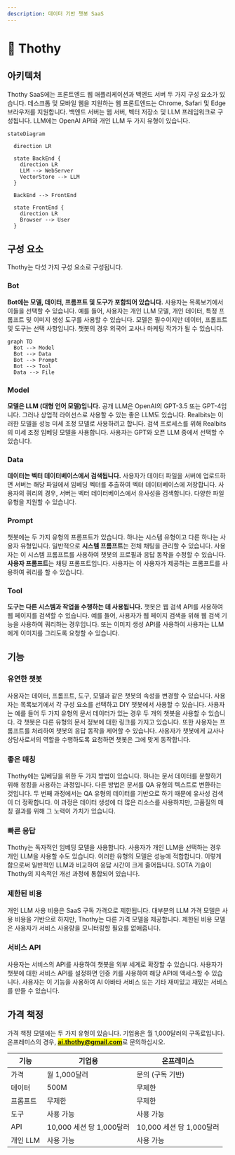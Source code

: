 ```yaml
---
description: 데이터 기반 챗봇 SaaS
---
```


# 🦷 Thothy

## 아키텍처

Thothy SaaS에는 프론트엔드 웹 애플리케이션과 백엔드 서버 두 가지 구성 요소가 있습니다. 데스크톱 및 모바일 웹을 지원하는 웹 프론트엔드는 Chrome, Safari 및 Edge 브라우저를 지원합니다. 백엔드 서버는 웹 서버, 벡터 저장소 및 LLM 프레임워크로 구성됩니다. LLM에는 OpenAI API와 개인 LLM 두 가지 유형이 있습니다.

```mermaid
stateDiagram

  direction LR

  state BackEnd {
    direction LR
    LLM --> WebServer
    VectorStore --> LLM
  }

  BackEnd --> FrontEnd

  state FrontEnd {
    direction LR
    Browser --> User
  }
```

## 구성 요소

Thothy는 다섯 가지 구성 요소로 구성됩니다.

### Bot

**Bot에는 모델, 데이터, 프롬프트 및 도구가 포함되어 있습니다.** 사용자는 목록보기에서 이들을 선택할 수 있습니다. 예를 들어, 사용자는 개인 LLM 모델, 개인 데이터, 특정 프롬프트 및 이미지 생성 도구를 사용할 수 있습니다. 모델은 필수이지만 데이터, 프롬프트 및 도구는 선택 사항입니다. 챗봇의 경우 외국어 교사나 마케팅 작가가 될 수 있습니다.

```mermaid
graph TD
  Bot --> Model
  Bot --> Data
  Bot --> Prompt
  Bot --> Tool
  Data --> File
```

### Model

**모델은 LLM (대형 언어 모델)입니다.** 공개 LLM은 OpenAI의 GPT-3.5 또는 GPT-4입니다. 그러나 상업적 라이선스로 사용할 수 있는 좋은 LLM도 있습니다. Realbits는 이러한 모델을 성능 미세 조정 모델로 사용하려고 합니다. 검색 프로세스를 위해 Realbits의 미세 조정 임베딩 모델을 사용합니다. 사용자는 GPT와 오픈 LLM 중에서 선택할 수 있습니다.

### Data

**데이터는 벡터 데이터베이스에서 검색됩니다.** 사용자가 데이터 파일을 서버에 업로드하면 서버는 해당 파일에서 임베딩 벡터를 추출하여 벡터 데이터베이스에 저장합니다. 사용자의 쿼리의 경우, 서버는 벡터 데이터베이스에서 유사성을 검색합니다. 다양한 파일 유형을 지원할 수 있습니다.

### Prompt

챗봇에는 두 가지 유형의 프롬프트가 있습니다. 하나는 시스템 유형이고 다른 하나는 사용자 유형입니다. 일반적으로 **시스템 프롬프트**는 전체 채팅을 관리할 수 있습니다. 사용자는 이 시스템 프롬프트를 사용하여 챗봇의 프로필과 응답 동작을 수정할 수 있습니다. **사용자 프롬프트**는 채팅 프롬프트입니다. 사용자는 이 사용자가 제공하는 프롬프트를 사용하여 쿼리를 할 수 있습니다.

### Tool

**도구는 다른 시스템과 작업을 수행하는 데 사용됩니다.** 챗봇은 웹 검색 API를 사용하여 웹 페이지를 검색할 수 있습니다. 예를 들어, 사용자가 웹 페이지 검색을 위해 웹 검색 기능을 사용하여 쿼리하는 경우입니다. 또는 이미지 생성 API를 사용하여 사용자는 LLM에게 이미지를 그리도록 요청할 수 있습니다.

## 기능

### 유연한 챗봇

사용자는 데이터, 프롬프트, 도구, 모델과 같은 챗봇의 속성을 변경할 수 있습니다. 사용자는 목록보기에서 각 구성 요소를 선택하고 DIY 챗봇에서 사용할 수 있습니다. 사용자는 예를 들어 두 가지 유형의 문서 데이터가 있는 경우 두 개의 챗봇을 사용할 수 있습니다. 각 챗봇은 다른 유형의 문서 정보에 대한 링크를 가지고 있습니다. 또한 사용자는 프롬프트를 처리하여 챗봇의 응답 동작을 제어할 수 있습니다. 사용자가 챗봇에게 교사나 상담사로서의 역할을 수행하도록 요청하면 챗봇은 그에 맞게 동작합니다.

### 좋은 매칭

Thothy에는 임베딩을 위한 두 가지 방법이 있습니다. 하나는 문서 데이터를 분할하기 위해 청킹을 사용하는 과정입니다. 다른 방법은 문서를 QA 유형의 텍스트로 변환하는 것입니다. 두 번째 과정에서는 QA 유형의 데이터를 기반으로 하기 때문에 유사성 검색이 더 정확합니다. 이 과정은 데이터 생성에 더 많은 리소스를 사용하지만, 고품질의 매칭 결과를 위해 그 노력이 가치가 있습니다.

### 빠른 응답

Thothy는 독자적인 임베딩 모델을 사용합니다. 사용자가 개인 LLM을 선택하는 경우 개인 LLM을 사용할 수도 있습니다. 이러한 유형의 모델은 성능에 적합합니다. 이렇게 함으로써 일반적인 LLM과 비교하여 응답 시간이 크게 줄어듭니다. SOTA 기술이 Thothy의 지속적인 개선 과정에 통합되어 있습니다.

### 제한된 비용

개인 LLM 사용 비용은 SaaS 구독 가격으로 제한됩니다. 대부분의 LLM 가격 모델은 사용 비용을 기반으로 하지만, Thothy는 다른 가격 모델을 제공합니다. 제한된 비용 모델은 사용자가 서비스 사용량을 모니터링할 필요를 없애줍니다.

### 서비스 API

사용자는 서비스의 API를 사용하여 챗봇을 외부 세계로 확장할 수 있습니다. 사용자가 챗봇에 대한 서비스 API를 설정하면 인증 키를 사용하여 해당 API에 액세스할 수 있습니다. 사용자는 이 기능을 사용하여 AI 아바타 서비스 또는 기타 재미있고 재밌는 서비스를 만들 수 있습니다.

## 가격 책정

가격 책정 모델에는 두 가지 유형이 있습니다. 기업용은 월 1,000달러의 구독료입니다. 온프레미스의 경우, <mark style="color:blue;">**ai.thothy@gmail.com**</mark>로 문의하십시오.

| 기능         | 기업용                | 온프레미스                  |
| ----------- | --------------------- | --------------------------- |
| 가격        | 월 1,000달러        | 문의 (구독 기반) |
| 데이터        | 500M                  | 무제한                   |
| 프롬프트      | 무제한             | 무제한                   |
| 도구        | 사용 가능             | 사용 가능                   |
| API         | 10,000 세션 당 1,000달러 | 10,000 세션 당 1,000달러       |
| 개인 LLM | 사용 가능             | 사용 가능                   |